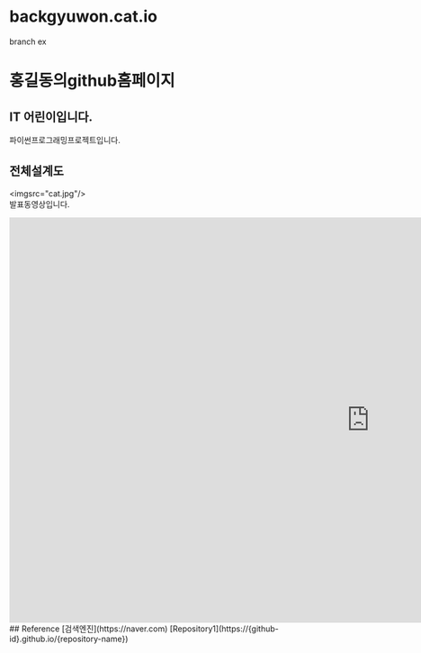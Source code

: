 # backgyuwon.cat.io
branch ex
# 홍길동의github홈페이지
## IT 어린이입니다.
파이썬프로그래밍프로젝트입니다. 
## 전체설계도
<imgsrc="cat.jpg"/><br>
발표동영상입니다.
<iframe width="1280" height="720" src="https://www.youtube.com/embed/9FDkv5LzipA" title="고양이랑 월동 준비 하기" frameborder="0" allow="accelerometer; autoplay; clipboard-write; encrypted-media; gyroscope; picture-in-picture; web-share" referrerpolicy="strict-origin-when-cross-origin" allowfullscreen></iframe>
 ## Reference
 [검색엔진](https://naver.com)
 [Repository1](https://{github-id}.github.io/{repository-name})
